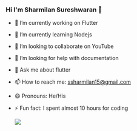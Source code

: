 ### Hi I'm Sharmilan Sureshwaran 👋

- 🔭 I’m currently working on Flutter                                         
- 🌱 I’m currently learning Nodejs
- 👯 I’m looking to collaborate on YouTube
- 🤔 I’m looking for help with documentation
- 💬 Ask me about flutter 
- 📫 How to reach me: ssharmilan15@gmail.com
- 😄 Pronouns: He/His
- ⚡ Fun fact: I spent almost 10 hours for coding

  <img src ="https://github-readme-stats.vercel.app/api?username=SharmBB&&show_icons=true">


                                                      
                                                      
                                                      

